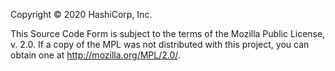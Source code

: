 Copyright © 2020 HashiCorp, Inc.

This Source Code Form is subject to the terms of the Mozilla Public License, v. 2.0. If a copy of the MPL was not distributed with this project, you can obtain one at http://mozilla.org/MPL/2.0/.
